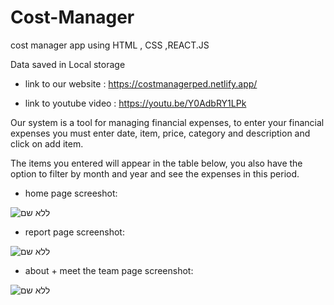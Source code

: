 # Cost-Manager
cost manager app using HTML , CSS ,REACT.JS

Data saved in Local storage

* link to our website : https://costmanagerped.netlify.app/

* link to youtube video : https://youtu.be/Y0AdbRY1LPk

Our system is a tool for managing financial expenses, to enter your financial expenses you must enter date, item, price, category and description and click on add item.

The items you entered will appear in the table below, you also have the option to filter by month and year and see the expenses in this period.

* home page screeshot:

![ללא שם](https://user-images.githubusercontent.com/104712912/216678226-066c415c-2b20-4c23-9cf8-78d8d4339d5d.png)

* report page screenshot: 

![ללא שם](https://user-images.githubusercontent.com/104712912/216678616-d5d99fc6-74b2-46b3-94d8-55501d926660.png)

* about + meet the team page screenshot:

![ללא שם](https://user-images.githubusercontent.com/104712912/216679017-13cd7468-0dc9-442d-8b18-996007fb96c2.png)
